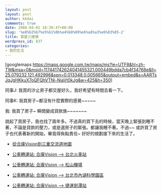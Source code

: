 ```yaml
---
layout: post
layout: post
author: kkdai
comments: true
date: 2008-04-01 18:39:47+00:00
slug: '%e8%b2%b7%e5%b1%8b%e4%b8%89%e6%a8%a3%e6%83%85-2'
title: 買屋三樣情
wordpress_id: 837
categories:
- 我的生活
---
```


[googlemaps https://maps.google.com.tw/maps/ms?ie=UTF8&hl=zh-TW&msa=0&msid=117441742624041455321.000449bdda7cb4f34768e&ll=25.079232,121.492996&spn=0.013348,0.005665&output=embed&s=AARTsJqJgHKkuX7oQFQhVTNi-NiaVt0kJg&w=425&h=350]

 

 

同事J: 我買的汐止房子都交屋好久，我好希望有時間去看一下。

 

同事K: 我買房子~都沒有什麼實際的感覺~~~~~

 

 

我: 我買了房子~ 瞬間變成貸款族~~~~~~~ 

 

 

說起了買房子，我也找了兩年多。不過真的買下去的時候，當天晚上緊張到睡不著，不論是貸款的壓力，或是選房子的緊張。都讓我睡不著。不過~~ 或許買了房子也代表著新的開始，畢竟得負點責任~ 好好的規劃接下來的生活了。

 


* [從合康Vision到三重交流道地圖](http://visionclub.blogspot.com/2008/03/vision_6909.html)

* [公車轉運站: 合康Vision --> 台北火車站](http://visionclub.blogspot.com/2008/03/vision_3849.html)

* [公車轉運站: 合康Vision --> 松山機場](http://visionclub.blogspot.com/2008/03/vision_31.html)

* [公車轉運站: 合康Vision --> 台北市內湖科學園區](http://visionclub.blogspot.com/2008/03/blog-post.html)

* [公車轉運站: 合康Vision --> 捷運劍潭站](http://visionclub.blogspot.com/2008/03/vision.html)     

   
